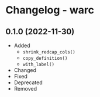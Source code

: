 # Changelog - warc

## 0.1.0 (2022-11-30)

- Added
    - `shrink_redcap_cols()`
    - `copy_definition()`
    - `with_label()`
- Changed
- Fixed
- Deprecated
- Removed
